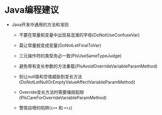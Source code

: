 # Java编程建议

- Java开发中通用的方法和准则

    - 不要在常量和变量中出现易混淆的字母(DoNotUseConfuseVar)
    
    - 莫让常量蜕变成变量(DoNotLetFinalToVar)
    
    - 三元操作符的类型务必一致(PlsUseSameTypeJudge)
    
    - 避免带有变长参数的方法重载(PlsAvoidOverrideVariableParamMethod)
    
    - 别让null值和空值威胁到变长方法(DoNotLetNullOrEmptyValueAffectVariableParamMethod)
    
    - Override变长方法时需要循规蹈矩(PlsCareForOverrideVariableParamMethod)
    
    - 警惕自增的陷阱(`i++` 和 `++i`)
    